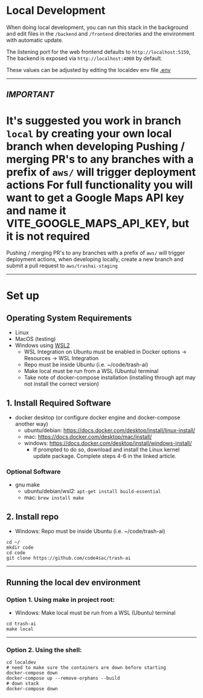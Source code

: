 # Local Development

When doing local development, you can run this stack in the background and
edit files in the `/backend` and `/frontend` directories and the environment
with automatic update.

The listening port for the web frontend defaults to `http://localhost:5150`,
The backend is exposed via `http://localhost:4000` by default.

These values can be adjusted by editing the localdev env file [.env](../localdev/.env)

---

## _*IMPORTANT*_

It's suggested you work in branch `local` by creating your own local branch when developing
Pushing / merging PR's to any branches with a prefix of `aws/` will trigger deployment actions
For full functionality you will want to get a Google Maps API key and name it VITE_GOOGLE_MAPS_API_KEY, but it is not required
=======

Pushing / merging PR's to any branches with a prefix of `aws/` will
trigger deployment actions, when developing locally, create a new branch
and submit a pull request to `aws/trashai-staging`

---
# Set up 

## Operating System Requirements
-   Linux
-   MacOS (testing)
-   Windows using [WSL2](https://learn.microsoft.com/en-us/windows/wsl/install)
    -   WSL Integration on Ubuntu must be enabled in Docker options -> Resources -> WSL Integration
    -   Repo must be inside Ubuntu (i.e. ~/code/trash-ai)
    -   Make local must be run from a WSL (Ubuntu) terminal
    -   Take note of docker-compose installation (installing through apt may not install the correct version)

## 1. Install Required Software
-   docker desktop (or configure docker engine and docker-compose another way)
    -   ubuntu/debian: https://docs.docker.com/desktop/install/linux-install/
    -   mac: https://docs.docker.com/desktop/mac/install/
    -   windows: https://docs.docker.com/desktop/install/windows-install/
        - If prompted to do so, download and install the Linux kernel update package. Complete steps 4-6 in the linked article.  
     
### Optional Software
-   gnu make
    -   ubuntu/debian/wsl2: `apt-get install build-essential`
    -   mac: `brew install make`

## 2. Install repo
- Windows: Repo must be inside Ubuntu (i.e. ~/code/trash-ai)

```shell
cd ~/
mkdir code
cd code
git clone https://github.com/code4sac/trash-ai
```

---

## Running the local dev environment

### Option 1. Using make in project root:
-   Windows: Make local must be run from a WSL (Ubuntu) terminal
```shell
cd trash-ai
make local
```

---

### Option 2. Using the shell:
```shell
cd localdev
# need to make sure the containers are down before starting
docker-compose down
docker-compose up --remove-orphans --build
# down stack
docker-compose down
```
